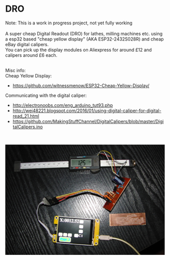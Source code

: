 # DRO

Note: This is a work in progress project, not yet fully working<br><br>
A super cheap Digital Readout (DRO) for lathes, milling machines etc. using a esp32 based "cheap yellow display" (AKA ESP32-2432S028R) and cheap eBay digital calipers.<br>
You can pick up the display modules on Aliexpress for around £12 and calipers around £6 each.<br><br>

Misc info:<br>
Cheap Yellow Display:
- https://github.com/witnessmenow/ESP32-Cheap-Yellow-Display/
  
Communicating with the digital caliper: 
- http://electronoobs.com/eng_arduino_tut93.php <br>
-  http://wei48221.blogspot.com/2016/01/using-digital-caliper-for-digital-read_21.html  <br>
-  https://github.com/MakingStuffChannel/DigitalCalipers/blob/master/DigitalCalipers.ino <br>

<br><br><img src="/pics/DROproject.jpg" /><br>

